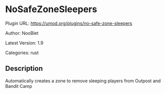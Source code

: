 # NoSafeZoneSleepers

Plugin URL: https://umod.org/plugins/no-safe-zone-sleepers

Author: NooBlet

Latest Version: 1.9

Categories: rust

## Description

Automatically creates a zone to remove sleeping players from Outpost and Bandit Camp
